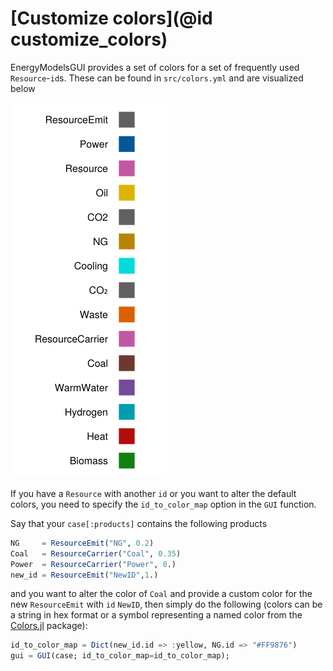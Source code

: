 # [Customize colors](@id customize_colors)

EnergyModelsGUI provides a set of colors for a set of frequently used `Resource`-`id`s.
These can be found in `src/colors.yml` and are visualized below

![Visualization of the colors](../figures/colors_visualization.png)

If you have a `Resource` with another `id` or you want to alter the default colors, you need to specify the `id_to_color_map` option in the `GUI` function.

Say that your `case[:products]` contains the following products

```julia
NG     = ResourceEmit("NG", 0.2)
Coal   = ResourceCarrier("Coal", 0.35)
Power  = ResourceCarrier("Power", 0.)
new_id = ResourceEmit("NewID",1.)
```

and you want to alter the color of `Coal` and provide a custom color for the new `ResourceEmit` with `id` `NewID`, then simply do the following (colors can be a string in hex format or a symbol representing a named color from the [Colors.jl](https://juliagraphics.github.io/Colors.jl/stable/) package):

```julia
id_to_color_map = Dict(new_id.id => :yellow, NG.id => "#FF9876")
gui = GUI(case; id_to_color_map=id_to_color_map);
```
